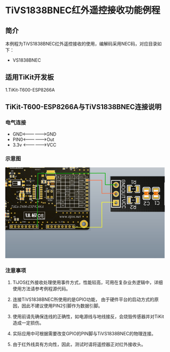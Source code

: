# TiVS1838BNEC红外遥控接收功能例程

## 简介

本例程为TiVS1838BNEC红外遥控接收的使用，编解码采用NEC码，对应目录如下：

- VS1838BNEC

## 适用TiKit开发板 

1.TiKit-T600-ESP8266A



## TiKit-T600-ESP8266A与TiVS1838BNEC连接说明 

### 电气连接

- GND<------>GND
- PIN0<------>Out
- 3.3v <------>VCC


### 示意图

![TiVS1838BNEC红外遥控接收功能例程](.\Picture\TiVS1838BNEC红外遥控接收功能例程.jpg)

### 注意事项

1. TiJOS红外接收处理使用事件方式，性能较高，可用在复杂业务逻辑中，详细使用方法请参考例程源代码。

2. 连接TiVS1838BNEC所使用的是GPIO功能， 由于硬件平台的启动方式的原因，因此不建议使用PIN2引脚作为数据引脚。

3. 使用前请先确保连线的正确性，如电源线与地线接反，会烧毁传感器并对TiKit造成一定损伤。

4. 实际应用中可根据需要改变GPIO的PIN脚与TiVS1838BNEC的物理连接。

5. 由于红外线具有方向性，因此，测试时请将遥控器正对红外接收头。

   ​